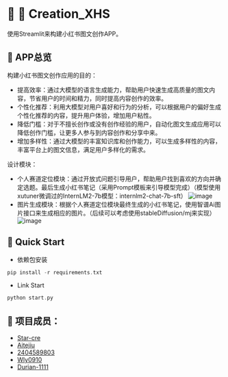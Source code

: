 # 🎈 💬 Creation_XHS
使用Streamlit来构建小红书图文创作APP。

## 👿 APP总览 
构建小红书图文创作应用的目的：
- 提高效率：通过大模型的语言生成能力，帮助用户快速生成高质量的图文内容，节省用户的时间和精力，同时提高内容创作的效率。
- 个性化推荐：利用大模型对用户喜好和行为的分析，可以根据用户的偏好生成个性化推荐的内容，提升用户体验，增加用户粘性。
- 降低门槛：对于不擅长创作或没有创作经验的用户，自动化图文生成应用可以降低创作门槛，让更多人参与到内容创作和分享中来。
- 增加多样性：通过大模型的丰富知识库和创作能力，可以生成多样性的内容，丰富平台上的图文信息，满足用户多样化的需求。

设计模块：
- 个人赛道定位模块：通过开放式问题引导用户，帮助用户找到喜欢的方向并确定选题。最后生成小红书笔记（采用Prompt模板来引导模型完成）（模型使用xutuner微调过的InternLM2-7b模型：internlm2-chat-7b-sft）
![image](https://github.com/Star-cre/Creation_XHS/assets/95208730/3bca08c6-8119-4a22-9f55-83420fa7195b)
- 图片生成模块：根据个人赛道定位模块最终生成的小红书笔记，使用智谱Ai图片接口来生成相应的图片。（后续可以考虑使用stableDiffusion/mj来实现）
![image](https://github.com/Star-cre/Creation_XHS/assets/95208730/8d6d4316-b70f-44a6-aea7-0521f7061451)

## 🤖 Quick Start
- 依赖包安装
```c
pip install -r requirements.txt
```
- Link Start
```c
python start.py
```

## 🧠 项目成员：
- [Star-cre](https://github.com/Star-cre)
- [Aitejiu](https://github.com/Aitejiu)
- [2404589803](https://github.com/2404589803)
- [Wly0910](https://github.com/Wly0910)
- [Durian-1111](https://github.com/Durian-1111)
